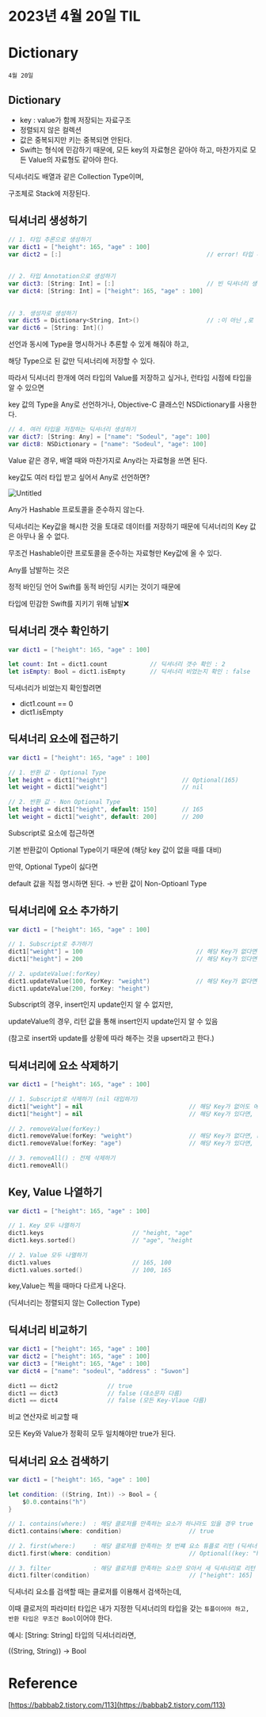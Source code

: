 # 2023년 4월 20일 TIL

# Dictionary

`4월 20일`

## Dictionary

- key : value가 함께 저장되는 자료구조
- 정렬되지 않은 컬렉션
- 값은 중복되지만 키는 중복되면 안된다.
- Swift는 형식에 민감하기 때문에, 모든 key의 자료형은 같아야 하고, 마찬가지로 모든 Value의 자료형도 같아야 한다.

딕셔너리도 배열과 같은 Collection Type이며,

구조체로 Stack에 저장된다. 

## 딕셔너리 생성하기

```swift
// 1. 타입 추론으로 생성하기
var dict1 = ["height": 165, "age" : 100]
var dict2 = [:]                                         // error! 타입 추론으론 빈 딕셔너리 생성 불가
 
 
// 2. 타입 Annotation으로 생성하기
var dict3: [String: Int] = [:]                          // 빈 딕셔너리 생성
var dict4: [String: Int] = ["height": 165, "age" : 100]
 
 
// 3. 생성자로 생성하기
var dict5 = Dictionary<String, Int>()                   // :이 아닌 ,로 명시
var dict6 = [String: Int]()
```

선언과 동시에 Type을 명시하거나 추론할 수 있게 해줘야 하고,

해당 Type으로 된 값만 딕셔너리에 저장할 수 있다.

따라서 딕셔너리 한개에 여러 타입의 Value를 저장하고 싶거나, 런타임 시점에 타입을 알 수 있으면

key 값의 Type을 Any로 선언하거나, Objective-C 클래스인 NSDictionary를 사용한다.

```swift
// 4. 여러 타입을 저장하는 딕셔너리 생성하기
var dict7: [String: Any] = ["name": "Sodeul", "age": 100]
var dict8: NSDictionary = ["name": "Sodeul", "age": 100]
```

Value 같은 경우, 배열 때와 마찬가지로 Any라는 자료형을 쓰면 된다.

key값도 여러 타입 받고 싶어서 Any로 선언하면?

![Untitled](https://s3-us-west-2.amazonaws.com/secure.notion-static.com/084a4760-17ee-48d3-82bb-dbaf2a0d07af/Untitled.png)

Any가 Hashable 프로토콜을 준수하지 않는다. 

딕셔너리는 Key값을 해시한 것을 토대로 데이터를 저장하기 때문에 딕셔너리의 Key 값은 아무나 올 수 없다.

무조건 Hashable이란 프로토콜을 준수하는 자료형만 Key값에 올 수 있다.

Any를 남발하는 것은 

정적 바인딩 언어 Swift를 동적 바인딩 시키는 것이기 때문에

타입에 민감한 Swift를 지키기 위해 남발❌

## 딕셔너리 갯수 확인하기

```swift
var dict1 = ["height": 165, "age" : 100]
 
let count: Int = dict1.count            // 딕셔너리 갯수 확인 : 2
let isEmpty: Bool = dict1.isEmpty       // 딕셔너리 비었는지 확인 : false
```

딕셔너리가 비었는지 확인할려면

- dict1.count == 0
- dict1.isEmpty

## 딕셔너리 요소에 접근하기

```swift
var dict1 = ["height": 165, "age" : 100]
 
// 1. 반환 값 - Optional Type
let height = dict1["height"]                     // Optional(165)
let weight = dict1["weight"]                     // nil
 
// 2. 반환 값 - Non Optional Type
let height = dict1["height", default: 150]       // 165
let weight = dict1["weight", default: 200]       // 200
```

Subscript로 요소에 접근하면

기본 반환값이 Optional Type이기 때문에 (해당 key 값이 없을 때를 대비)

만약, Optional Type이 싫다면

default 값을 직접 명시하면 된다. → 반환 값이 Non-Optioanl Type

## 딕셔너리에 요소 추가하기

```swift
var dict1 = ["height": 165, "age" : 100]
 
// 1. Subscript로 추가하기
dict1["weight"] = 100                                // 해당 Key가 없다면, 추가 (insert)
dict1["height"] = 200                                // 해당 Key가 있다면, Value 덮어쓰기 (update)
 
// 2. updateValue(:forKey)
dict1.updateValue(100, forKey: "weight")             // 해당 Key가 없다면, 추가하고 nil 리턴 (insert)
dict1.updateValue(200, forKey: "height")
```

Subscript의 경우, insert인지 update인지 알 수 없지만,

updateValue의 경우, 리턴 값을 통해 insert인지 update인지 알 수 있음

(참고로 insert와 update를 상황에 따라 해주는 것을 upsert라고 한다.)

## 딕셔너리에 요소 삭제하기

```swift
var dict1 = ["height": 165, "age" : 100]
 
// 1. Subscript로 삭제하기 (nil 대입하기)
dict1["weight"] = nil                              // 해당 Key가 없어도 에러 안남
dict1["height"] = nil                              // 해당 Key가 있다면, 해당 Key-Value 삭제
 
// 2. removeValue(forKey:)
dict1.removeValue(forKey: "weight")                // 해당 Key가 없다면, nil 반환
dict1.removeValue(forKey: "age")                   // 해당 Key가 있다면, 해당 Key-Value 삭제 후 삭제된 Value 반환 : Optional(100)
 
// 3. removeAll() : 전체 삭제하기
dict1.removeAll()
```

## Key, Value 나열하기

```swift
var dict1 = ["height": 165, "age" : 100]
 
// 1. Key 모두 나열하기
dict1.keys                         // "height, "age"
dict1.keys.sorted()                // "age", "height
 
// 2. Value 모두 나열하기
dict1.values                       // 165, 100
dict1.values.sorted()              // 100, 165
```

key,Value는 찍을 때마다 다르게 나온다.

(딕셔너리는 정렬되지 않는 Collection Type)

## 딕셔너리 비교하기

```swift
var dict1 = ["height": 165, "age" : 100]
var dict2 = ["height": 165, "age" : 100]
var dict3 = ["Height": 165, "Age" : 100]
var dict4 = ["name": "sodeul", "address" : "Suwon"]
 
dict1 == dict2              // true
dict1 == dict3              // false (대소문자 다름)
dict1 == dict4              // false (모든 Key-Vlaue 다름)
```

비교 연산자로 비교할 때

모든 Key와 Value가 정확히 모두 일치해야만 true가 된다.

## 딕셔너리 요소 검색하기

```swift
var dict1 = ["height": 165, "age" : 100]
 
let condition: ((String, Int)) -> Bool = {
    $0.0.contains("h")
}
 
// 1. contains(where:)  : 해당 클로저를 만족하는 요소가 하나라도 있을 경우 true
dict1.contains(where: condition)                   // true
 
// 2. first(where:)     : 해당 클로저를 만족하는 첫 번쨰 요소 튜플로 리턴 (딕셔너리는 순서가 없기 때문에, 호출할 때마다 값이 바뀔 수 있음)
dict1.first(where: condition)                      // Optional((key: "height", value: 165))
 
// 3. filter            : 해당 클로저를 만족하는 요소만 모아서 새 딕셔너리로 리턴
dict1.filter(condition)                            // ["height": 165]
```

딕셔너리 요소를 검색할 때는 클로저를 이용해서 검색하는데,

이때 클로저의 파라미터 타입은 내가 지정한 딕셔너리의 타입을 갖는 `튜플이어야 하고, 반환 타입은 무조건 Bool`이어야 한다.

예시: [String: String] 타입의 딕셔너리라면,

((String, String)) → Bool

# Reference

[https://babbab2.tistory.com/113](https://babbab2.tistory.com/113)
